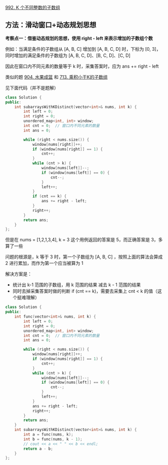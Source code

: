 [992. K 个不同整数的子数组](https://leetcode-cn.com/problems/subarrays-with-k-different-integers/)

## 方法：滑动窗口+动态规划思想

**考察点一：借鉴动态规划的思想，使用 right - left 来表示增加的子数组个数**

例如：当满足条件的子数组从 [A, B, C] 增加到 [A, B, C, D] 时，下标为 [0, 3]，同时增加的满足条件的子数组为 [A, B, C, D]、[B, C, D]、[C, D]

因此在窗口内不同元素的数量等于 k 时，采集答案时，应为 ans += right - left

类似的题 [904. 水果成篮](https://leetcode-cn.com/problems/fruit-into-baskets/) 和 [713. 乘积小于K的子数组](https://leetcode-cn.com/problems/subarray-product-less-than-k/)

见下面代码（并不是题解）

```c++
class Solution {
public:
    int subarraysWithKDistinct(vector<int>& nums, int k) {
        int left = 0;
        int right = 0;
        unordered_map<int, int> window;
        int cnt = 0;  // 窗口内不同元素的数量
        int ans = 0;

        while (right < nums.size()) {
            window[nums[right]]++;
            if (window[nums[right]] == 1) {
                cnt++;
            }
            while (cnt > k) {
                window[nums[left]]--;
                if (window[nums[left]] == 0) {
                    cnt--;
                }
                left++;
            }
            if (cnt == k) {
                ans += right - left;
            }
            right++;
        }
        return ans;
    }
};

```

但是在 nums = [1,2,1,3,4], k = 3 这个用例返回的答案是 5，而正确答案是 3，多算了一些

问题的根源是，k 等于 3 时，第一个子数组为 [A, B, C] ，按照上面的算法会算成 2 进行累加，而作为第一个应当被算为 1

解决方案是：

- 统计出 k-1 范围的子数组，用 k 范围的结果 减去 k - 1 范围的结果
- 同时去掉采集答案时做的判断 if (cnt == k)，需要去采集上 cnt < k 的值（这个挺难理解）

```c++
class Solution {
public:
    int func(vector<int>& nums, int k) {
        int left = 0;
        int right = 0;
        unordered_map<int, int> window;
        int cnt = 0;  // 窗口内不同元素的数量
        int ans = 0;

        while (right < nums.size()) {
            window[nums[right]]++;
            if (window[nums[right]] == 1) {
                cnt++;
            }
            while (cnt > k) {
                window[nums[left]]--;
                if (window[nums[left]] == 0) {
                    cnt--;
                }
                left++;
            }
            ans += right - left;
            right++;
        }
        return ans;
    }
    int subarraysWithKDistinct(vector<int>& nums, int k) {
        int a = func(nums, k);
        int b = func(nums, k - 1);
        // cout << a << " " << b << endl;
        return a - b;
    }
};

```